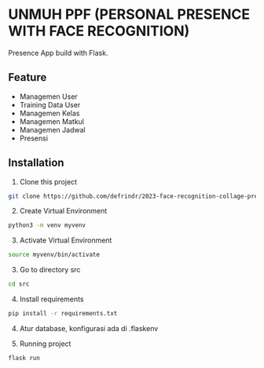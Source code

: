 # UNMUH PPF (PERSONAL PRESENCE WITH FACE RECOGNITION)

Presence App build with Flask.

## Feature

- Managemen User
- Training Data User
- Managemen Kelas
- Managemen Matkul
- Managemen Jadwal
- Presensi

## Installation

1. Clone this project

```sh
git clone https://github.com/defrindr/2023-face-recognition-collage-presence.git
```

2. Create Virtual Environment

```sh
python3 -m venv myvenv
```

3. Activate Virtual Environment

```sh
source myvenv/bin/activate
```

3. Go to directory src

```sh
cd src
```

4. Install requirements

```sh
pip install -r requirements.txt
```

4. Atur database, konfigurasi ada di .flaskenv


5. Running project

```sh
flask run
```
